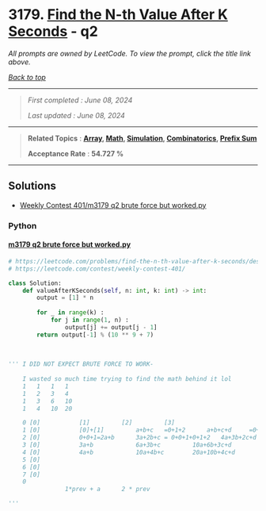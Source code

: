 # 3179. [Find the N-th Value After K Seconds](<https://leetcode.com/problems/find-the-n-th-value-after-k-seconds>) - q2

*All prompts are owned by LeetCode. To view the prompt, click the title link above.*

*[Back to top](<../README.md>)*

------

> *First completed : June 08, 2024*
>
> *Last updated : June 08, 2024*


------

> **Related Topics** : **[Array](<by_topic/Array.md>), [Math](<by_topic/Math.md>), [Simulation](<by_topic/Simulation.md>), [Combinatorics](<by_topic/Combinatorics.md>), [Prefix Sum](<by_topic/Prefix Sum.md>)**
>
> **Acceptance Rate** : **54.727 %**


------

## Solutions

- [Weekly Contest 401/m3179 q2 brute force but worked.py](<../my-submissions/Weekly Contest 401/m3179 q2 brute force but worked.py>)
### Python
#### [m3179 q2 brute force but worked.py](<../my-submissions/Weekly Contest 401/m3179 q2 brute force but worked.py>)
```Python
# https://leetcode.com/problems/find-the-n-th-value-after-k-seconds/description/
# https://leetcode.com/contest/weekly-contest-401/

class Solution:
    def valueAfterKSeconds(self, n: int, k: int) -> int:
        output = [1] * n
        
        for _ in range(k) :
            for j in range(1, n) :
                output[j] += output[j - 1]
        return output[-1] % (10 ** 9 + 7)
        
        
        
''' I DID NOT EXPECT BRUTE FORCE TO WORK-
    
    I wasted so much time trying to find the math behind it lol
    1	1	1	1
    1	2	3	4
    1	3	6	10
    1	4	10	20

    0 [0]			[1]			[2]			[3]
    1 [0]			[0]+[1]			a+b+c   =0+1+2		a+b+c+d		=0+1+2+3
    2 [0]			0+0+1=2a+b		3a+2b+c = 0+0+1+0+1+2	4a+3b+2c+d	=0+0+1+0+1+2+0+1+2+3	
    3 [0]			3a+b			6a+3b+c			10a+6b+3c+d
    4 [0]			4a+b			10a+4b+c		20a+10b+4c+d
    5 [0]									
    6 [0]						
    7 [0]			
    0			
                1*prev + a		2 * prev 

'''
```

